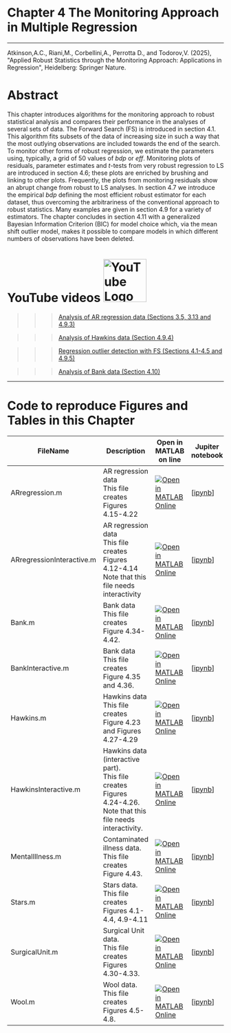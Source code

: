 # Chapter 4 The Monitoring Approach in Multiple Regression


---
Atkinson,A.C., Riani,M., Corbellini,A., Perrotta D., and Todorov,V. (2025), "Applied Robust Statistics through the Monitoring Approach: 
Applications in Regression", Heidelberg: Springer Nature.

# Abstract
 This chapter introduces algorithms for the monitoring approach to robust statistical analysis
 and compares their performance in the analyses of several sets of data. The Forward Search (FS) is introduced in section 4.1. This algorithm fits subsets of the data of increasing size in such a way that the most outlying observations are included towards the end of the search. To monitor other forms of robust regression,  we estimate the parameters using, typically, a grid of 50 values of *bdp* or *eff*.  Monitoring plots of residuals, parameter estimates and $t$-tests from very robust regression to LS are introduced in section 4.6; these plots are enriched by brushing and linking to other plots. Frequently, the plots from monitoring residuals show an abrupt change from robust to LS analyses. In section 4.7 we introduce the empirical *bdp* defining the most efficient robust estimator for each dataset, thus overcoming the arbitrariness of the conventional approach to robust statistics.  Many examples are given in section 4.9 for a variety of estimators.
 The chapter concludes in section 4.11 with a generalized Bayesian Information Criterion (BIC) for model choice which, via the mean shift outlier model, makes it possible to compare models in which different numbers of observations have been deleted. 

# YouTube videos  <img src="https://upload.wikimedia.org/wikipedia/commons/b/b8/YouTube_Logo_2017.svg" alt="YouTube Logo" width="100">


>>> [Analysis of AR regression data (Sections 3.5, 3.13 and 4.9.3)](https://youtu.be/X_P8bQABQrw)

>>> [Analysis of Hawkins data (Section 4.9.4)](https://youtu.be/Aj6-3Qyr36E)

>>>[Regression outlier detection with FS (Sections 4.1-4.5 and 4.9.5)](https://youtu.be/MMPVy7G41T8)

>>> [Analysis of Bank data (Section 4.10)](https://youtu.be/z-cCFCYiwpU)


<hr>

# Code to reproduce Figures and Tables in this Chapter





| FileName | Description | Open in MATLAB on line | Jupiter notebook | 
 |---|---|---|---| 
 |ARregression.m|AR regression data<br/> This file creates Figures 4.15-4.22|[![Open in MATLAB Online](https://www.mathworks.com/images/responsive/global/open-in-matlab-online.svg)](https://matlab.mathworks.com/open/github/v1?repo=UniprJRC/MonitoringBook&file=cap4//ARregression.m)| [[ipynb](ARregression.ipynb)]
|ARregressionInteractive.m|AR regression data<br/> This file creates Figures 4.12-4.14 Note that this file needs interactivity|[![Open in MATLAB Online](https://www.mathworks.com/images/responsive/global/open-in-matlab-online.svg)](https://matlab.mathworks.com/open/github/v1?repo=UniprJRC/MonitoringBook&file=cap4//ARregressionInteractive.m)| [[ipynb](ARregressionInteractive.ipynb)]
|Bank.m|Bank data<br/> This file creates Figure 4.34-4.42.|[![Open in MATLAB Online](https://www.mathworks.com/images/responsive/global/open-in-matlab-online.svg)](https://matlab.mathworks.com/open/github/v1?repo=UniprJRC/MonitoringBook&file=cap4//Bank.m)| [[ipynb](Bank.ipynb)]
|BankInteractive.m|Bank data<br/> This file creates Figure 4.35 and 4.36.|[![Open in MATLAB Online](https://www.mathworks.com/images/responsive/global/open-in-matlab-online.svg)](https://matlab.mathworks.com/open/github/v1?repo=UniprJRC/MonitoringBook&file=cap4//BankInteractive.m)| [[ipynb](BankInteractive.ipynb)]
|Hawkins.m|Hawkins data<br/> This file creates Figure 4.23 and Figures 4.27-4.29|[![Open in MATLAB Online](https://www.mathworks.com/images/responsive/global/open-in-matlab-online.svg)](https://matlab.mathworks.com/open/github/v1?repo=UniprJRC/MonitoringBook&file=cap4//Hawkins.m)| [[ipynb](Hawkins.ipynb)]
|HawkinsInteractive.m|Hawkins data (interactive part).<br/> This file creates Figures 4.24-4.26. Note that this file needs interactivity.|[![Open in MATLAB Online](https://www.mathworks.com/images/responsive/global/open-in-matlab-online.svg)](https://matlab.mathworks.com/open/github/v1?repo=UniprJRC/MonitoringBook&file=cap4//HawkinsInteractive.m)| [[ipynb](HawkinsInteractive.ipynb)]
|MentalIllness.m|Contaminated illness data.<br/> This file creates Figure 4.43.|[![Open in MATLAB Online](https://www.mathworks.com/images/responsive/global/open-in-matlab-online.svg)](https://matlab.mathworks.com/open/github/v1?repo=UniprJRC/MonitoringBook&file=cap4//MentalIllness.m)| [[ipynb](MentalIllness.ipynb)]
|Stars.m|Stars data.<br/> This file creates Figures 4.1-4.4, 4.9-4.11|[![Open in MATLAB Online](https://www.mathworks.com/images/responsive/global/open-in-matlab-online.svg)](https://matlab.mathworks.com/open/github/v1?repo=UniprJRC/MonitoringBook&file=cap4//Stars.m)| [[ipynb](Stars.ipynb)]
|SurgicalUnit.m|Surgical Unit data.<br/> This file creates Figures 4.30-4.33.|[![Open in MATLAB Online](https://www.mathworks.com/images/responsive/global/open-in-matlab-online.svg)](https://matlab.mathworks.com/open/github/v1?repo=UniprJRC/MonitoringBook&file=cap4//SurgicalUnit.m)| [[ipynb](SurgicalUnit.ipynb)]
|Wool.m|Wool data.<br/> This file creates Figures 4.5-4.8.|[![Open in MATLAB Online](https://www.mathworks.com/images/responsive/global/open-in-matlab-online.svg)](https://matlab.mathworks.com/open/github/v1?repo=UniprJRC/MonitoringBook&file=cap4//Wool.m)| [[ipynb](Wool.ipynb)]
